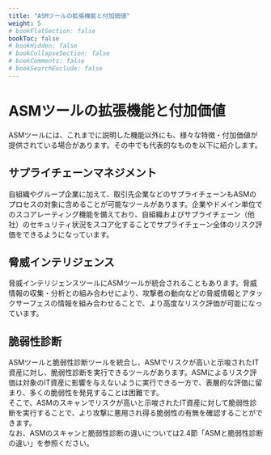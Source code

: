 ```yaml
---
title: "ASMツールの拡張機能と付加価値"
weight: 5
# bookFlatSection: false
bookToc: false
# bookHidden: false
# bookCollapseSection: false
# bookComments: false
# bookSearchExclude: false
---
```

# ASMツールの拡張機能と付加価値

ASMツールには、これまでに説明した機能以外にも、様々な特徴・付加価値が提供されている場合があります。その中でも代表的なものを以下に紹介します。  

## サプライチェーンマネジメント

自組織やグループ企業に加えて、取引先企業などのサプライチェーンもASMのプロセスの対象に含めることが可能なツールがあります。企業やドメイン単位でのスコアレーティング機能を備えており、自組織およびサプライチェーン（他社）のセキュリティ状況をスコア化することでサプライチェーン全体のリスク評価をできるようになっています。  

## 脅威インテリジェンス

脅威インテリジェンスツールにASMツールが統合されることもあります。脅威情報の収集・分析との組み合わせにより、攻撃者の動向などの脅威情報とアタックサーフェスの情報を組み合わせることで、より高度なリスク評価が可能になっています。  

## 脆弱性診断

ASMツールと脆弱性診断ツールを統合し、ASMでリスクが高いと示唆されたIT資産に対し、脆弱性診断を実行できるツールがあります。ASMによるリスク評価は対象のIT資産に影響を与えないように実行できる一方で、表層的な評価に留まり、多くの脆弱性を発見することは困難です。  
そこで、ASMのスキャンでリスクが高いと示唆されたIT資産に対して脆弱性診断を実行することで、より攻撃に悪用され得る脆弱性の有無を確認することができます。  
なお、ASMのスキャンと脆弱性診断の違いについては2.4節「ASMと脆弱性診断の違い」を参照ください。  